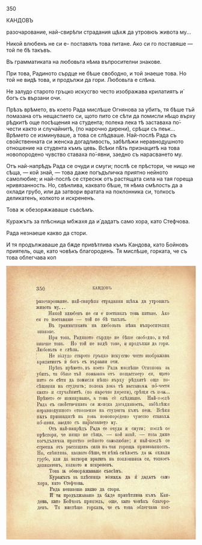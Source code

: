 ﻿350

КАНДОВЪ

разочарование, най-свирѣпи страдания щѣхѫ да утровюъ живота му...

Никой влюбенъ не си е- поставялъ това питане. Ако си го поставяше — той пе бѣ такъвъ.

Въ грамматиката на любовьта нѣма въпросителни знакове.

При това, Радиното сърдце не бѣше свободно, и той знаеше това. Но той не видѣ това, и продължи да гори. Любовьта е слѣна.

Не залудо старото гръцко искусгво често изображава крилатиятъ и́ богъ съ вързани очи.

Прѣзъ врѣмето, въ което Рада мислѣше Огнянова за убитъ, тя бѣше тъй помазана отъ нещастието си, щото пито се сѣти да помисли нѣщо върху рѣдкитѣ още посѣщения на студента; полека лека тѣ заставаха по́-чести както и случайнитѣ, (по нарочно дирени), срѣщи съ пеьк... Врѣмето се изминуваше, а това се слѣдваше. Най-послѣ Рада съ свойственната си женска догадливость, забѣлѣжи неравнодушното отношение на студента къмъ цевь. Всѣки п&ть признацитѣ на това новопородено чувство ставаха по́-явни, заедно съ нарасването му.

Отъ най-напрѣдъ Рада се очуди и смуги; послѣ се прѣстори, че нищо не сѣща, — кой знай, — това даже погъдъличка приятно нейното самолюбие; и най-послѣ се стреснж отъ растящата сила на тая гореща нривязанность. Но, свѣнлива, каквато бѣше, тя нѣма смѣлость да а охлади грубо, или да затвори вратата на поклонника си, толкосъ деликатенъ, колкото и искрененъ.

Това ж обезорѫжаваше съвсѣмъ.

Куражътъ за плѣсница мбжахя да и́ дадатъ само хора, като Стефчова.

Рада незнаеше какво да стори.

И тя продължаваше да бѫде привѣтлива къмъ Кандова, като Бойновъ приятель, още, като човѣкъ благороденъ. Тя мислѣше, горката, че съ това облегчава коп

![original](images/391.jpg)

